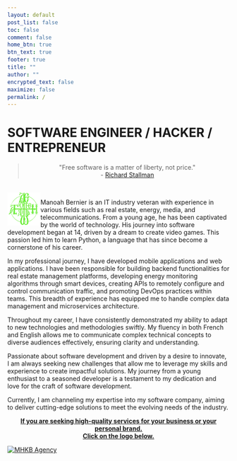 ```yaml
---
layout: default
post_list: false
toc: false
comment: false
home_btn: true
btn_text: true
footer: true
title: ""
author: ""
encrypted_text: false
maximize: false
permalink: /
---
```


# SOFTWARE ENGINEER / HACKER / ENTREPRENEUR

<div style="text-align: center;">
    <blockquote>
        "Free software is a matter of liberty, not price."
        <br> - <a href="https://stallman.org/" target="_blank">Richard Stallman</a>
    </blockquote>
</div>

<br>

<img src="src/assets/img/homepage.png" style="background-color: transparent; float:left;" alt="Death To The World" width=75>

Manoah Bernier is an IT industry veteran with experience in various fields such as real estate, energy, media, and telecommunications. From a young age, he has been captivated by the world of technology. His journey into software development began at 14, driven by a dream to create video games. This passion led him to learn Python, a language that has since become a cornerstone of his career.

In my professional journey, I have developed mobile applications and web applications. I have been responsible for building backend functionalities for real estate management platforms, developing energy monitoring algorithms through smart devices, creating APIs to remotely configure and control communication traffic, and promoting DevOps practices within teams. This breadth of experience has equipped me to handle complex data management and microservices architecture.

Throughout my career, I have consistently demonstrated my ability to adapt to new technologies and methodologies swiftly. My fluency in both French and English allows me to communicate complex technical concepts to diverse audiences effectively, ensuring clarity and understanding.

Passionate about software development and driven by a desire to innovate, I am always seeking new challenges that allow me to leverage my skills and experience to create impactful solutions. My journey from a young enthusiast to a seasoned developer is a testament to my dedication and love for the craft of software development.

Currently, I am channeling my expertise into my software company, aiming to deliver cutting-edge solutions to meet the evolving needs of the industry.

<div style="text-align: center;">
    <p>
        <b><u>If you are seeking high-quality services for your business or your personal brand.<br>Click on the logo below.</u></b>
    </p>
</div>

<a href="https://mhkb.xyz" target="_blank">
    <img src="https://mhkb.xyz/wp-content/uploads/2024/05/website-long.png" 
    style="background-color: transparent;" alt="MHKB Agency" width="150">
</a>
